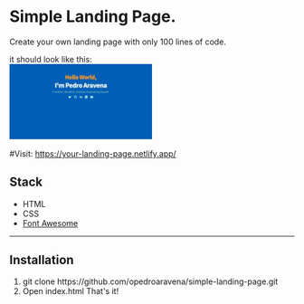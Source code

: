 <h1>Simple Landing Page.</h1>
Create your own landing page with only 100 lines of code.

it should look like this:
<br>
<img src="img/example-img.jpg" height="50%" width="50%">

#Visit:
https://your-landing-page.netlify.app/


<h2>Stack</h2>
<ul>
    <li>HTML</li>
    <li>CSS</li>
    <li><a href="https://fontawesome.com/">Font Awesome</a></li>
</ul>

<hr>

<h2>Installation</h2>
<ol>
    <li>git clone https://github.com/opedroaravena/simple-landing-page.git</li>
    <li>Open index.html That's it!</li>
</ol>

